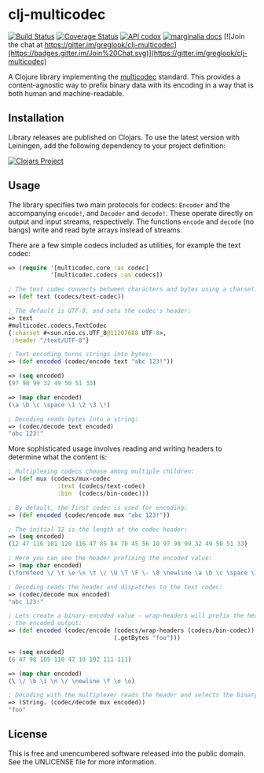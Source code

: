 clj-multicodec
==============

[![Build Status](https://travis-ci.org/greglook/clj-multicodec.svg?branch=develop)](https://travis-ci.org/greglook/clj-multicodec)
[![Coverage Status](https://coveralls.io/repos/greglook/clj-multicodec/badge.svg?branch=develop&service=github)](https://coveralls.io/github/greglook/clj-multicodec?branch=develop)
[![API codox](https://img.shields.io/badge/doc-API-blue.svg)](https://greglook.github.io/clj-multicodec/api/)
[![marginalia docs](http://img.shields.io/badge/doc-marginalia-blue.svg)](https://greglook.github.io/clj-multicodec/marginalia/uberdoc.html)
[![Join the chat at https://gitter.im/greglook/clj-multicodec](https://badges.gitter.im/Join%20Chat.svg)](https://gitter.im/greglook/clj-multicodec)

A Clojure library implementing the
[multicodec](https://github.com/jbenet/multicodec) standard. This provides a
content-agnostic way to prefix binary data with its encoding in a way that is
both human and machine-readable.

## Installation

Library releases are published on Clojars. To use the latest version with
Leiningen, add the following dependency to your project definition:

[![Clojars Project](http://clojars.org/mvxcvi/multicodec/latest-version.svg)](http://clojars.org/mvxcvi/multicodec)

## Usage

The library specifies two main protocols for codecs: `Encoder` and the
accompanying `encode!`, and `Decoder` and `decode!`. These operate directly on
output and input streams, respectively. The functions `encode` and `decode` (no
bangs) write and read byte arrays instead of streams.

There are a few simple codecs included as utilities, for example the text codec:

```clojure
=> (require '[multicodec.core :as codec]
            '[multicodec.codecs :as codecs])

; The text codec converts between characters and bytes using a charset:
=> (def text (codecs/text-codec))

; The default is UTF-8, and sets the codec's header:
=> text
#multicodec.codecs.TextCodec
{:charset #<sun.nio.cs.UTF_8@11207688 UTF-8>,
 :header "/text/UTF-8"}

; Text encoding turns strings into bytes:
=> (def encoded (codec/encode text "abc 123!"))

=> (seq encoded)
(97 98 99 32 49 50 51 33)

=> (map char encoded)
(\a \b \c \space \1 \2 \3 \!)

; Decoding reads bytes into a string:
=> (codec/decode text encoded)
"abc 123!"
```

More sophisticated usage involves reading and writing headers to determine what
the content is:

```clojure
; Multiplexing codecs choose among multiple children:
=> (def mux (codecs/mux-codec
              :text (codecs/text-codec)
              :bin  (codecs/bin-codec)))

; By default, the first codec is used for encoding:
=> (def encoded (codec/encode mux "abc 123!"))

; The initial 12 is the length of the codec header:
=> (seq encoded)
(12 47 116 101 120 116 47 85 84 70 45 56 10 97 98 99 32 49 50 51 33)

; Here you can see the header prefixing the encoded value:
=> (map char encoded)
(\formfeed \/ \t \e \x \t \/ \U \T \F \- \8 \newline \a \b \c \space \1 \2 \3 \!)

; Decoding reads the header and dispatches to the text codec:
=> (codec/decode mux encoded)
"abc 123!"

; Lets create a binary-encoded value - wrap-headers will prefix the header to
; the encoded output:
=> (def encoded (codec/encode (codecs/wrap-headers (codecs/bin-codec))
                              (.getBytes "foo")))

=> (seq encoded)
(6 47 98 105 110 47 10 102 111 111)

=> (map char encoded)
(\ \/ \b \i \n \/ \newline \f \o \o)

; Decoding with the multiplexer reads the header and selects the binary codec:
=> (String. (codec/decode mux encoded))
"foo"
```

## License

This is free and unencumbered software released into the public domain.
See the UNLICENSE file for more information.
